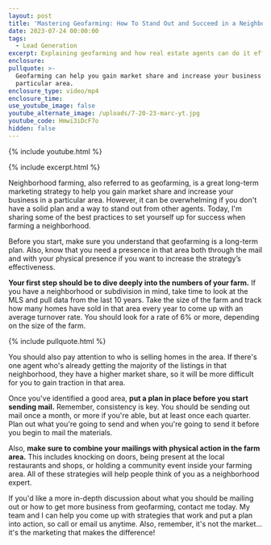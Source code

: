 ```yaml
---
layout: post
title: 'Mastering Geofarming: How To Stand Out and Succeed in a Neighborhood'
date: 2023-07-24 00:00:00
tags:
  - Lead Generation
excerpt: Explaining geofarming and how real estate agents can do it effectively.
enclosure:
pullquote: >-
  Geofarming can help you gain market share and increase your business in a
  particular area.
enclosure_type: video/mp4
enclosure_time:
use_youtube_image: false
youtube_alternate_image: /uploads/7-20-23-marc-yt.jpg
youtube_code: Hmwi3iDcF7o
hidden: false
---
```

{% include youtube.html %}

{% include excerpt.html %}

Neighborhood farming, also referred to as geofarming, is a great long-term marketing strategy to help you gain market share and increase your business in a particular area. However, it can be overwhelming if you don't have a solid plan and a way to stand out from other agents. Today, I'm sharing some of the best practices to set yourself up for success when farming a neighborhood.&nbsp;

Before you start, make sure you understand that geofarming is a long-term plan. Also, know that you need a presence in that area both through the mail and with your physical presence if you want to increase the strategy’s effectiveness.&nbsp;

**Your first step should be to dive deeply into the numbers of your farm.** If you have a neighborhood or subdivision in mind, take time to look at the MLS and pull data from the last 10 years. Take the size of the farm and track how many homes have sold in that area every year to come up with an average turnover rate. You should look for a rate of 6% or more, depending on the size of the farm.

{% include pullquote.html %}

You should also pay attention to who is selling homes in the area. If there's one agent who's already getting the majority of the listings in that neighborhood, they have a higher market share, so it will be more difficult for you to gain traction in that area.&nbsp;

Once you've identified a good area, **put a plan in place before you start sending mail.** Remember, consistency is key. You should be sending out mail once a month, or more if you're able, but at least once each quarter. Plan out what you're going to send and when you're going to send it before you begin to mail the materials.&nbsp;

Also, **make sure to combine your mailings with physical action in the farm area.** This includes knocking on doors, being present at the local restaurants and shops, or holding a community event inside your farming area. All of these strategies will help people think of you as a neighborhood expert.&nbsp;

If you'd like a more in-depth discussion about what you should be mailing out or how to get more business from geofarming, contact me today. My team and I can help you come up with strategies that work and put a plan into action, so call or email us anytime. Also, remember, it's not the market…it's the marketing that makes the difference!